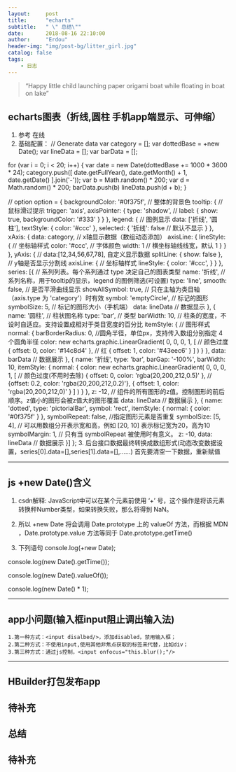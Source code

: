 ```yaml
---
layout:     post
title:      "echarts"
subtitle:   " \" 总结\""
date:       2018-08-16 22:10:00
author:     "Erdou"
header-img: "img/post-bg/litter_girl.jpg"
catalog: false
tags: 
    - 日志
---
```


> “Happy little child launching paper origami boat while floating in boat on lake”

## echarts图表（折线,圆柱 手机app端显示、可伸缩）

1. 参考 <a herf="http://gallery.echartsjs.com/editor.html?c=pictorialBar-dotted">在线</a>
2. 基础配置：
// Generate data
var category = [];
var dottedBase = +new Date();
var lineData = [];
var barData = [];

for (var i = 0; i < 20; i++) {
	var date = new Date(dottedBase += 1000 * 3600 * 24);
	category.push([
		date.getFullYear(),
		date.getMonth() + 1,
		date.getDate()
	].join('-'));
	var b = Math.random() * 200;
	var d = Math.random() * 200;
	barData.push(b)
	lineData.push(d + b);
}


// option
option = {
	backgroundColor: '#0f375f', // 整体的背景色
	tooltip: { // 鼠标滑过提示
		trigger: 'axis',
		axisPointer: {
			type: 'shadow', // 
			label: {
				show: true,
				backgroundColor: '#333'
			}
		}
	},
	legend: { // 图例显示
		data: ['折线', '圆柱'],
		textStyle: {
			color: '#ccc'
		},
		selected: {
			'折线': false // 默认不显示
		}
	},
	xAxis: {
		data: category, // x轴显示数据（数组动态添加）
		axisLine: {
			lineStyle: { // 坐标轴样式
				color: '#ccc', // 字体颜色
				width: 1 // 横坐标轴线线宽，默认  1
			}
		}
	},
	yAxis: {
		// data:[12,34,56,67,78], 自定义显示数据
		splitLine: {
			show: false
		}, // y轴是否显示分割线
		axisLine: { // 坐标轴样式
			lineStyle: {
				color: '#ccc',
			}
		}
	},
	series: [{ //  系列列表。每个系列通过 type 决定自己的图表类型
		name: '折线', // 系列名称，用于tooltip的显示，legend 的图例筛选(可设置)
		type: 'line',
		smooth: false, // 是否平滑曲线显示 
		showAllSymbol: true, // 只在主轴为类目轴（axis.type 为 'category'）时有效
		symbol: 'emptyCircle', // 标记的图形
		symbolSize: 5, // 标记的图形大小（手机端）
		data: lineData // 数据显示
	}, {
		name: '圆柱', // 柱状图名称
		type: 'bar', // 类型
		barWidth: 10, // 柱条的宽度，不设时自适应。支持设置成相对于类目宽度的百分比
		itemStyle: { // 图形样式
			normal: {
				barBorderRadius: 0, //圆角半径，单位px，支持传入数组分别指定 4 个圆角半径
				color: new echarts.graphic.LinearGradient(
					0, 0, 0, 1, [ // 颜色过度
						{
							offset: 0,
							color: '#14c8d4'
						}, // 红
						{
							offset: 1,
							color: '#43eec6'
						}
					]
				)
			}
		},
		data: barData // 数据展示
	}, {
		name: '折线',
		type: 'bar',
		barGap: '-100%',
		barWidth: 10,
		itemStyle: {
			normal: {
				color: new echarts.graphic.LinearGradient(
					0, 0, 0, 1, [ // 颜色过度(不用时去除)
						{
							offset: 0,
							color: 'rgba(20,200,212,0.5)'
						},
						// {offset: 0.2, color: 'rgba(20,200,212,0.2)'},
						{
							offset: 1,
							color: 'rgba(20,200,212,0)'
						}
					]
				)
			}
		},
		z: -12, // 组件的所有图形的z值。控制图形的前后顺序。z值小的图形会被z值大的图形覆盖
		data: lineData // 数据展示
	}, {
		name: 'dotted',
		type: 'pictorialBar',
		symbol: 'rect',
		itemStyle: {
			normal: {
				color: '#0f375f'
			}
		},
		symbolRepeat: false, //指定图形元素是否重复
		symbolSize: [5, 4], // 可以用数组分开表示宽和高，例如 [20, 10] 表示标记宽为20，高为10
		symbolMargin: 1, // 只有当 symbolRepeat 被使用时有意义。
		z: -10,
		data: lineData // 数据展示
	}]
}; 
3. 后台接口数据最终转换成数组形式(动态改变数据设置，series[0].data=[],series[1].data=[],......)
	首先要清空一下数据，重新赋值

---

## js +new Date()含义  
1. csdn解释: JavaScript中可以在某个元素前使用 ‘+’ 号，这个操作是将该元素转换秤Number类型，如果转换失败，那么将得到 NaN。
2. 所以 +new Date 将会调用 Date.prototype 上的 valueOf 方法，而根据 MDN ，Date.prototype.value 方法等同于 Date.prototype.getTime() 

3. 下列语句
console.log(+new Date);

console.log(new Date().getTime());

console.log(new Date().valueOf());

console.log(new Date() * 1);
 
---

## app小问题(输入框input阻止调出输入法)

	1.第一种方式：<input disalbed/>，添加disabled，禁用输入框；
	2.第二种方式：不使用input,使用其他非焦点获取的标签来代替，比如div；
	3.第三种方式：通过js控制，<input onfocus="this.blur();"/>
---

## HBuilder打包发布app
   待补充
---

## 总结
   待补充
---


